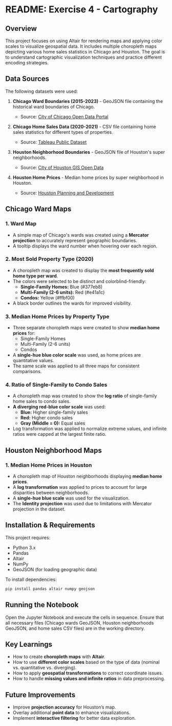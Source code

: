 # README: Exercise 4 - Cartography

## Overview
This project focuses on using Altair for rendering maps and applying color scales to visualize geospatial data. It includes multiple choropleth maps depicting various home sales statistics in Chicago and Houston. The goal is to understand cartographic visualization techniques and practice different encoding strategies.

## Data Sources
The following datasets were used:

1. **Chicago Ward Boundaries (2015-2023)** - GeoJSON file containing the historical ward boundaries of Chicago.
   - Source: [City of Chicago Open Data Portal](https://data.cityofchicago.org/Facilities-Geographic-Boundaries/Boundaries-Wards-2015-2023-/sp34-6z76)
   
2. **Chicago Home Sales Data (2020-2021)** - CSV file containing home sales statistics for different types of properties.
   - Source: [Tableau Public Dataset](https://public.tableau.com/app/profile/ccao/viz/DataChicagoHomes/WardMap)
   
3. **Houston Neighborhood Boundaries** - GeoJSON file of Houston's super neighborhoods.
   - Source: [City of Houston GIS Open Data](https://cohgis-mycity.opendata.arcgis.com/datasets/deae15e7f3db4b198946c17f0d169c39_3/explore?location=29.822644%2C-95.415250%2C10.18)
   
4. **Houston Home Prices** - Median home prices by super neighborhood in Houston.
   - Source: [Houston Planning and Development](https://www.houstontx.gov/planning/Demographics/docs_pdfs/SN/Median_Housing_Value_by_SN.pdf)

## Chicago Ward Maps

### 1. Ward Map
- A simple map of Chicago's wards was created using a **Mercator projection** to accurately represent geographic boundaries.
- A tooltip displays the ward number when hovering over each region.

### 2. Most Sold Property Type (2020)
- A choropleth map was created to display the **most frequently sold home type per ward**.
- The colors were selected to be distinct and colorblind-friendly:
  - **Single-Family Homes:** Blue (#377eb8)
  - **Multi-Family (2-6 units):** Red (#e41a1c)
  - **Condos:** Yellow (#ffbf00)
- A black border outlines the wards for improved visibility.

### 3. Median Home Prices by Property Type
- Three separate choropleth maps were created to show **median home prices** for:
  - Single-Family Homes
  - Multi-Family (2-6 units)
  - Condos
- A **single-hue blue color scale** was used, as home prices are quantitative values.
- The same scale was applied to all three maps for consistent comparisons.

### 4. Ratio of Single-Family to Condo Sales
- A choropleth map was created to show the **log ratio** of single-family home sales to condo sales.
- **A diverging red-blue color scale** was used:
  - **Blue:** Higher single-family sales
  - **Red:** Higher condo sales
  - **Gray (Middle = 0):** Equal sales
- Log transformation was applied to normalize extreme values, and infinite ratios were capped at the largest finite ratio.

## Houston Neighborhood Maps

### 1. Median Home Prices in Houston
- A choropleth map of Houston neighborhoods displaying **median home prices**.
- A **log transformation** was applied to prices to account for large disparities between neighborhoods.
- A **single-hue blue scale** was used for the visualization.
- The **Identity projection** was used due to limitations with Mercator projection in the dataset.

## Installation & Requirements
This project requires:
- Python 3.x
- Pandas
- Altair
- NumPy
- GeoJSON (for loading geographic data)

To install dependencies:
```sh
pip install pandas altair numpy geojson
```

## Running the Notebook
Open the Jupyter Notebook and execute the cells in sequence. Ensure that all necessary files (Chicago wards GeoJSON, Houston neighborhoods GeoJSON, and home sales CSV files) are in the working directory.

## Key Learnings
- How to create **choropleth maps** with **Altair**.
- How to use **different color scales** based on the type of data (nominal vs. quantitative vs. diverging).
- How to apply **geospatial transformations** to correct coordinate issues.
- How to handle **missing values and infinite ratios** in data preprocessing.

## Future Improvements
- Improve **projection accuracy** for Houston’s map.
- Overlay additional **point data** to enhance visualizations.
- Implement **interactive filtering** for better data exploration.

